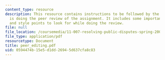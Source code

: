 ```yaml
---
content_type: resource
description: This resource contains instructions to be followed by the person who
  is doing the peer review of the assignment. It includes some important major points
  and style points to look for while doing the review.
file: null
file_location: /coursemedia/11-007-resolving-public-disputes-spring-2005/0594474b15e5d1dd26945d637cfa8c83_peer_editing.pdf
file_type: application/pdf
resourcetype: Document
title: peer_editing.pdf
uid: 0594474b-15e5-d1dd-2694-5d637cfa8c83
---
```

